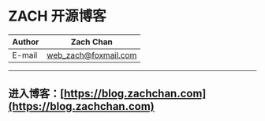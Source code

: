ZACH 开源博客
===========================

	
|Author|Zach Chan|
|---|---
|E-mail|web_zach@foxmail.com




****

## 进入博客：[https://blog.zachchan.com](https://blog.zachchan.com)




